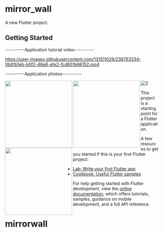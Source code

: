 # mirror_wall

A new Flutter project.

## Getting Started


----------Application tutorial video----------

https://user-images.githubusercontent.com/131511029/236763334-0b81b1eb-b0f2-48e8-afe2-fcd601b66152.mp4


----------Application photos----------



<img align="left" src="https://user-images.githubusercontent.com/131511029/236765168-e2e59033-b7b5-4424-a05b-020ead9902ee.png" width="220px">
<img align="left" src="https://user-images.githubusercontent.com/131511029/236765243-d78e5feb-0622-4eea-899a-4af2f56382a6.png" width="220px">
<img align="left" src="https://user-images.githubusercontent.com/131511029/236764884-f72324a1-cefa-4052-9962-61da2a3817f5.png" width="220px">

![2]()


This project is a starting point for a Flutter application.

A few resources to get you started if this is your first Flutter project:

- [Lab: Write your first Flutter app](https://docs.flutter.dev/get-started/codelab)
- [Cookbook: Useful Flutter samples](https://docs.flutter.dev/cookbook)

For help getting started with Flutter development, view the
[online documentation](https://docs.flutter.dev/), which offers tutorials,
samples, guidance on mobile development, and a full API reference.
# mirrorwall
